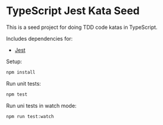 TypeScript Jest Kata Seed
============================

This is a seed project for doing TDD code katas in TypeScript.

Includes dependencies for:
- [Jest](https://jestjs.io/)

Setup:
```sh
npm install
```

Run unit tests:
```sh
npm test
```

Run uni tests in watch mode:
```sh
npm run test:watch
```
